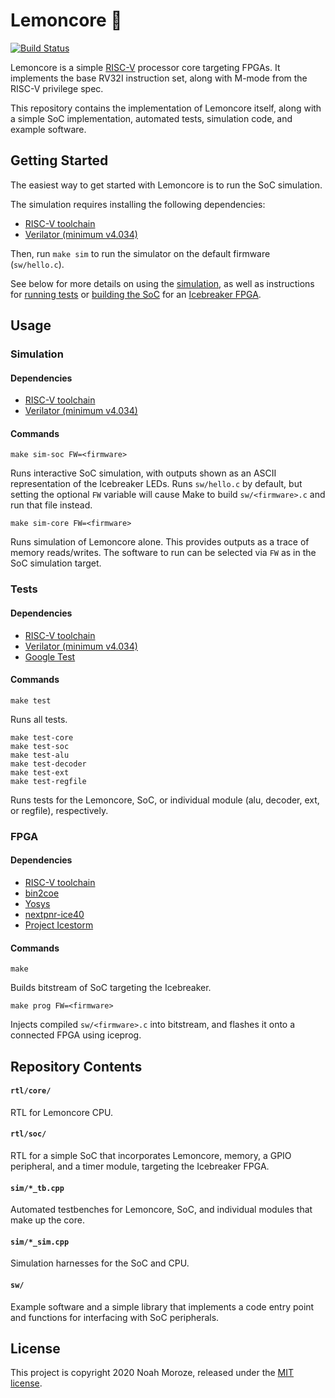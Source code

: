 # Lemoncore :lemon:

[![Build Status](https://travis-ci.com/nmoroze/lemoncore.svg?branch=main)](https://travis-ci.com/nmoroze/lemoncore)

Lemoncore is a simple [RISC-V][riscv] processor core targeting FPGAs. It
implements the base RV32I instruction set, along with M-mode from the
RISC-V privilege spec.

This repository contains the implementation of Lemoncore itself, along with
a simple SoC implementation, automated tests, simulation code, and example
software.

## Getting Started

The easiest way to get started with Lemoncore is to run the SoC simulation.

The simulation requires installing the following dependencies:

- [RISC-V toolchain][riscv]
- [Verilator (minimum v4.034)][verilator]

Then, run `make sim` to run the simulator on the default firmware (`sw/hello.c`).

See below for more details on using the [simulation](#simulation), as well as
instructions for [running tests](#tests) or [building the SoC](#fpga) for
an [Icebreaker FPGA][icebreaker].

## Usage

### Simulation

#### Dependencies
- [RISC-V toolchain][riscv-gcc]
- [Verilator (minimum v4.034)][verilator]

#### Commands
```
make sim-soc FW=<firmware>
```
Runs interactive SoC simulation, with outputs shown as an ASCII representation
of the Icebreaker LEDs. Runs `sw/hello.c` by default, but setting the optional
`FW` variable will cause Make to build `sw/<firmware>.c` and run that file
instead.

```
make sim-core FW=<firmware>
```
Runs simulation of Lemoncore alone. This provides outputs as a trace of memory
reads/writes. The software to run can be selected via `FW` as in the SoC
simulation target.


### Tests

#### Dependencies
- [RISC-V toolchain][riscv-gcc]
- [Verilator (minimum v4.034)][verilator]
- [Google Test][gtest]

#### Commands
```
make test
```
Runs all tests.

```
make test-core
make test-soc
make test-alu
make test-decoder
make test-ext
make test-regfile
```
Runs tests for the Lemoncore, SoC, or individual module (alu, decoder, ext, or regfile), respectively.

### FPGA

#### Dependencies
- [RISC-V toolchain][riscv-gcc]
- [bin2coe][bin2coe]
- [Yosys][yosys]
- [nextpnr-ice40][nextpnr]
- [Project Icestorm][icestorm]

#### Commands
```
make
```
Builds bitstream of SoC targeting the Icebreaker.

```
make prog FW=<firmware>
```
Injects compiled `sw/<firmware>.c` into bitstream, and flashes it onto a connected FPGA using
iceprog.

## Repository Contents
#### `rtl/core/`
RTL for Lemoncore CPU.

#### `rtl/soc/`
RTL for a simple SoC that incorporates Lemoncore, memory, a GPIO peripheral, and
a timer module, targeting the Icebreaker FPGA.

#### `sim/*_tb.cpp`
Automated testbenches for Lemoncore, SoC, and individual modules that make up
the core.

#### `sim/*_sim.cpp`
Simulation harnesses for the SoC and CPU.

#### `sw/`
Example software and a simple library that implements a code entry point and
functions for interfacing with SoC peripherals.

## License
This project is copyright 2020 Noah Moroze, released under the [MIT license][mit].

[riscv]: https://riscv.org/
[icebreaker]: https://1bitsquared.com/products/icebreaker
[verilator]: https://www.veripool.org/projects/verilator/wiki/Installing
[riscv-gcc]: https://github.com/riscv/riscv-gnu-toolchain
[bin2coe]: https://pypi.org/project/bin2coe/
[gtest]: https://github.com/google/googletest
[yosys]: http://yosyshq.net/yosys/download.html
[nextpnr]: https://github.com/YosysHQ/nextpnr
[icestorm]: http://bygone.clairexen.net/icestorm/
[mit]: https://opensource.org/licenses/MIT
